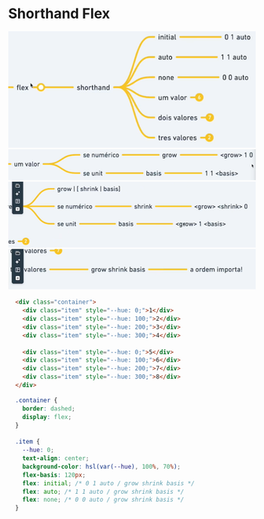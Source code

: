 # Shorthand Flex

![Mapa Mental Shorthand Flex](aula09-1.png)
![Mapa Mental de Valores Shorthand Flex Pt.1](aula09-2.png)
![Mapa Mental de Valores Shorthand Flex Pt.2](aula09-3.png)
![Mapa Mental de Valores Shorthand Flex Pt.3](aula09-4.png)

```html
  <div class="container">
    <div class="item" style="--hue: 0;">1</div>
    <div class="item" style="--hue: 100;">2</div>
    <div class="item" style="--hue: 200;">3</div>
    <div class="item" style="--hue: 300;">4</div>

    <div class="item" style="--hue: 0;">5</div>
    <div class="item" style="--hue: 100;">6</div>
    <div class="item" style="--hue: 200;">7</div>
    <div class="item" style="--hue: 300;">8</div>
  </div>
```

```css
  .container {
    border: dashed;
    display: flex;
  }

  .item {
    --hue: 0;
    text-align: center;
    background-color: hsl(var(--hue), 100%, 70%);
    flex-basis: 120px;
    flex: initial; /* 0 1 auto / grow shrink basis */
    flex: auto; /* 1 1 auto / grow shrink basis */
    flex: none; /* 0 0 auto / grow shrink basis */
  }
```
